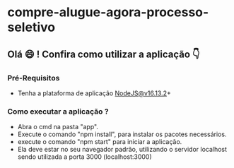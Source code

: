 # compre-alugue-agora-processo-seletivo

## Olá 😄 ! Confira como utilizar a aplicação 👇

### Pré-Requisitos 
- Tenha a plataforma de aplicação NodeJS@v16.13.2+

### Como executar a aplicação ?
- Abra o cmd na pasta "app".
- Execute o comando "npm install", para instalar os pacotes necessários.
- execute o comando "npm start" para iniciar a aplicação.
- Ela deve estar no seu navegador padrão, utilizando o servidor localhost sendo utilizada a porta 3000 (localhost:3000)
